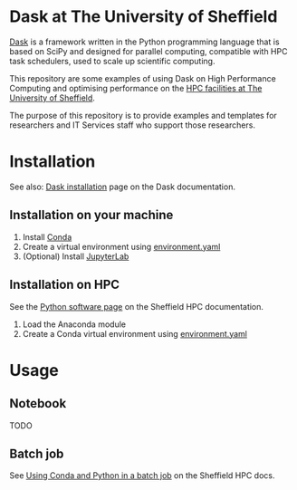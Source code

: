# Dask at The University of Sheffield

[Dask](https://www.dask.org/) is a framework written in the Python programming language that is based on SciPy and designed for parallel computing, compatible with HPC task schedulers, used to scale up scientific computing.

This repository are some examples of using Dask on High Performance Computing and optimising performance on the [HPC facilities at The University of Sheffield](https://docs.hpc.shef.ac.uk/).

The purpose of this repository is to provide examples and templates for researchers and IT Services staff who support those researchers.

# Installation

See also: [Dask installation](https://docs.dask.org/en/stable/install.html) page on the Dask documentation.

## Installation on your machine

1. Install [Conda](https://docs.conda.io/en/latest/)
2. Create a virtual environment using [environment.yaml](environment.yaml)
3. (Optional) Install [JupyterLab](https://jupyter.org/)

## Installation on HPC

See the [Python software page](https://docs.hpc.shef.ac.uk/en/latest/bessemer/software/apps/python.html) on the Sheffield HPC documentation.

1. Load the Anaconda module
2. Create a Conda virtual environment using [environment.yaml](environment.yaml)

# Usage

## Notebook

TODO

## Batch job

See [Using Conda and Python in a batch job](https://docs.hpc.shef.ac.uk/en/latest/bessemer/software/apps/python.html#using-conda-and-python-in-a-batch-job) on the Sheffield HPC docs.

